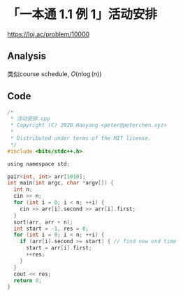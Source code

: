 # 「一本通 1.1 例 1」活动安排

https://loj.ac/problem/10000

## Analysis

类似course schedule, $O(n\log(n))$

## Code

```c
/*
 * 活动安排.cpp
 * Copyright (C) 2020 Haoyang <peter@peterchen.xyz>
 *
 * Distributed under terms of the MIT license.
 */
#include <bits/stdc++.h>

using namespace std;

pair<int, int> arr[1010];
int main(int argc, char *argv[]) {
  int n;
  cin >> n;
  for (int i = 0; i < n; ++i) {
    cin >> arr[i].second >> arr[i].first;
  }
  sort(arr, arr + n);
  int start = -1, res = 0;
  for (int i = 0; i < n; ++i) {
    if (arr[i].second >= start) { // find new end time
      start = arr[i].first;
      ++res;
    }
  }
  cout << res;
  return 0;
}
```